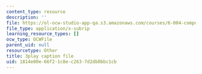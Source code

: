 ```yaml
---
content_type: resource
description: ''
file: https://ol-ocw-studio-app-qa.s3.amazonaws.com/courses/6-004-computation-structures-spring-2017/1814e00e66f21c8ec2637d2db0bbc1cb_Fi62zvlY2o4.srt
file_type: application/x-subrip
learning_resource_types: []
ocw_type: OCWFile
parent_uid: null
resourcetype: Other
title: 3play caption file
uid: 1814e00e-66f2-1c8e-c263-7d2db0bbc1cb
---
```

